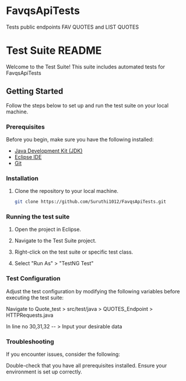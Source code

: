 # FavqsApiTests
Tests public endpoints FAV QUOTES and LIST QUOTES

# Test Suite README

Welcome to the Test Suite! This suite includes automated tests for FavqsApiTests

## Getting Started

Follow the steps below to set up and run the test suite on your local machine.

### Prerequisites

Before you begin, make sure you have the following installed:

- [Java Development Kit (JDK)](https://www.oracle.com/java/technologies/javase-downloads.html)
- [Eclipse IDE](https://www.eclipse.org/downloads/)
- [Git](https://git-scm.com/)

### Installation

1. Clone the repository to your local machine.

    ```bash
    git clone https://github.com/Suruthi1012/FavqsApiTests.git
    ```

### Running the test suite

1. Open the project in Eclipse.

2. Navigate to the Test Suite project.

3. Right-click on the test suite or specific test class.

4. Select "Run As" > "TestNG Test"

### Test Configuration
Adjust the test configuration by modifying the following variables before executing the test suite:

Navigate to Quote_test > src/test/java > QUOTES_Endpoint > HTTPRequests.java

In line no 30,31,32 -- > Input your desirable data

### Troubleshooting
If you encounter issues, consider the following:

Double-check that you have all prerequisites installed.
Ensure your environment is set up correctly.
